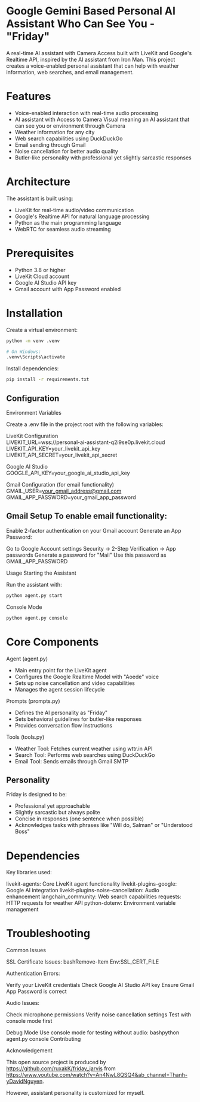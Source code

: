 
# Google Gemini Based Personal AI Assistant **Who Can See You** - "Friday"

A real-time AI assistant with Camera Access built with LiveKit and Google's Realtime API, inspired by the AI assistant from Iron Man. This project creates a voice-enabled personal assistant that can help with weather information, web searches, and email management.

# Features

- Voice-enabled interaction with real-time audio processing
- AI assistant with Access to Camera Visual meaning an AI assistant that can see you or environment through Camera 
- Weather information for any city
- Web search capabilities using DuckDuckGo
- Email sending through Gmail
- Noise cancellation for better audio quality
- Butler-like personality with professional yet slightly sarcastic responses

# Architecture
The assistant is built using:

- LiveKit for real-time audio/video communication
- Google's Realtime API for natural language processing
- Python as the main programming language
- WebRTC for seamless audio streaming

# Prerequisites

- Python 3.8 or higher
- LiveKit Cloud account
- Google AI Studio API key
- Gmail account with App Password enabled

# Installation

Create a virtual environment:

```bash
python -m venv .venv

# On Windows:
.venv\Scripts\activate
```

Install dependencies:

```bash
pip install -r requirements.txt
```

## Configuration

Environment Variables

Create a .env file in the project root with the following variables:

LiveKit Configuration  
LIVEKIT_URL=wss://personal-ai-assistant-q2i9se0p.livekit.cloud  
LIVEKIT_API_KEY=your_livekit_api_key  
LIVEKIT_API_SECRET=your_livekit_api_secret

Google AI Studio  
GOOGLE_API_KEY=your_google_ai_studio_api_key

Gmail Configuration (for email functionality)  
GMAIL_USER=your_gmail_address@gmail.com  
GMAIL_APP_PASSWORD=your_gmail_app_password

## Gmail Setup To enable email functionality:

Enable 2-factor authentication on your Gmail account
Generate an App Password:

Go to Google Account settings
Security → 2-Step Verification → App passwords
Generate a password for "Mail"
Use this password as GMAIL_APP_PASSWORD



Usage
Starting the Assistant

Run the assistant with:

``` bash
python agent.py start
```

Console Mode

```bash
python agent.py console
```


# Core Components
Agent (agent.py)

- Main entry point for the LiveKit agent
- Configures the Google Realtime Model with "Aoede" voice
- Sets up noise cancellation and video capabilities
- Manages the agent session lifecycle

Prompts (prompts.py)

- Defines the AI personality as "Friday"
- Sets behavioral guidelines for butler-like responses
- Provides conversation flow instructions

Tools (tools.py)

- Weather Tool: Fetches current weather using wttr.in API
- Search Tool: Performs web searches using DuckDuckGo
- Email Tool: Sends emails through Gmail SMTP

## Personality

Friday is designed to be:

- Professional yet approachable
- Slightly sarcastic but always polite
- Concise in responses (one sentence when possible)
- Acknowledges tasks with phrases like "Will do, Salman" or "Understood Boss"

# Dependencies

Key libraries used:

livekit-agents: Core LiveKit agent functionality
livekit-plugins-google: Google AI integration
livekit-plugins-noise-cancellation: Audio enhancement
langchain_community: Web search capabilities
requests: HTTP requests for weather API
python-dotenv: Environment variable management

# Troubleshooting

Common Issues

SSL Certificate Issues:
bashRemove-Item Env:SSL_CERT_FILE

Authentication Errors:

Verify your LiveKit credentials
Check Google AI Studio API key
Ensure Gmail App Password is correct


Audio Issues:

Check microphone permissions
Verify noise cancellation settings
Test with console mode first


Debug Mode
Use console mode for testing without audio:
bashpython agent.py console
Contributing

Acknowledgement  

This open source project is produced by https://github.com/ruxakK/friday_jarvis from https://www.youtube.com/watch?v=An4NwL8QSQ4&ab_channel=Thanh-yDavidNguyen.   
  
However, assistant personality is customized for myself.

